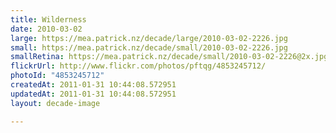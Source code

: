 ```yaml
---
title: Wilderness
date: 2010-03-02
large: https://mea.patrick.nz/decade/large/2010-03-02-2226.jpg
small: https://mea.patrick.nz/decade/small/2010-03-02-2226.jpg
smallRetina: https://mea.patrick.nz/decade/small/2010-03-02-2226@2x.jpg
flickrUrl: http://www.flickr.com/photos/pftqg/4853245712/
photoId: "4853245712"
createdAt: 2011-01-31 10:44:08.572951
updatedAt: 2011-01-31 10:44:08.572951
layout: decade-image

---
```


